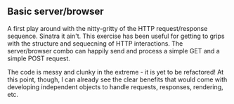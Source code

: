 ## Basic server/browser

A first play around with the nitty-gritty of the HTTP request/response sequence.  Sinatra it ain't.  This exercise has been useful for getting to grips with the structure and sequecning of HTTP interactions. The server/browser combo can happily send and process a simple GET and a simple POST request.

The code is messy and clunky in the extreme - it is yet to be refactored! At this point, though, I can already see the clear benefits that would come with developing independent objects to handle requests, responses, rendering, etc.  